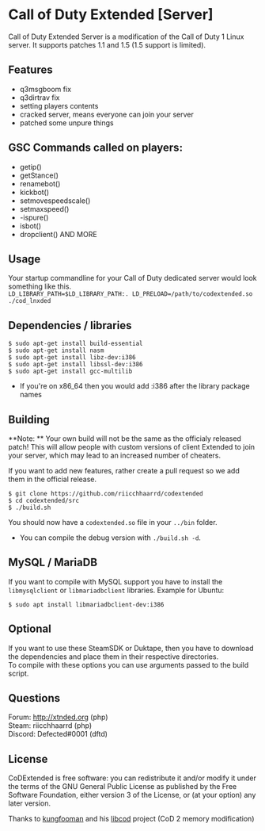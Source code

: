 # Call of Duty Extended [Server]

Call of Duty Extended Server is a modification of the Call of Duty 1 Linux server. It supports patches 1.1 and 1.5 (1.5 support is limited).

## Features

- q3msgboom fix
- q3dirtrav fix
- setting players contents
- cracked server, means everyone can join your server
- patched some unpure things
## GSC Commands called on players:
- getip()
- getStance()
- renamebot()
- kickbot()
- setmovespeedscale()
- setmaxspeed()
- -ispure()
- isbot()
- dropclient()
 AND MORE
## Usage

Your startup commandline for your Call of Duty dedicated server would look something like this.<br>
`LD_LIBRARY_PATH=$LD_LIBRARY_PATH:. LD_PRELOAD=/path/to/codextended.so ./cod_lnxded`

## Dependencies / libraries

`$ sudo apt-get install build-essential`<br>
`$ sudo apt-get install nasm`<br>
`$ sudo apt-get install libz-dev:i386`<br>
`$ sudo apt-get install libssl-dev:i386`<br>
`$ sudo apt-get install gcc-multilib`<br>

* If you're on x86_64 then you would add :i386 after the library package names

## Building

**Note: ** Your own build will not be the same as the officialy released patch! This will allow people with custom versions of client Extended to join your server, which may lead to an increased number of cheaters.

If you want to add new features, rather create a pull request so we add them in the official release.


`$ git clone https://github.com/riicchhaarrd/codextended`<br>
`$ cd codextended/src`<br>
`$ ./build.sh`<br>

You should now have a `codextended.so` file in your `../bin` folder.

* You can compile the debug version with `./build.sh -d`.

## MySQL / MariaDB

If you want to compile with MySQL support you have to install the `libmysqlclient` or `libmariadbclient` libraries.
Example for Ubuntu:

`$ sudo apt install libmariadbclient-dev:i386`

## Optional

If you want to use these SteamSDK or Duktape, then you have to download the dependencies and place them in their respective directories.<br>
To compile with these options you can use arguments passed to the build script.

## Questions

Forum: http://xtnded.org (php)<br>
Steam: riicchhaarrd (php)<br>
Discord: Defected#0001 (dftd)<br>

## License

CoDExtended is free software: you can redistribute it and/or modify it under the terms of the GNU General Public License as published by the Free Software Foundation, either version 3 of the License, or (at your option) any later version.


Thanks to [kungfooman](http://killtube.org) and his [libcod](https://github.com/kungfooman/libcod) project (CoD 2 memory modification)

